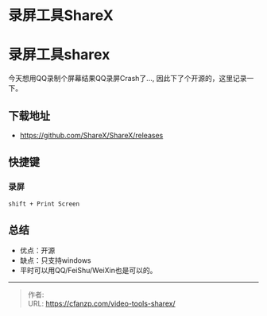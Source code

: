 # 录屏工具ShareX


<!--more-->
# 录屏工具sharex
今天想用QQ录制个屏幕结果QQ录屏Crash了..., 因此下了个开源的，这里记录一下。
## 下载地址
- https://github.com/ShareX/ShareX/releases
## 快捷键
### 录屏
```
shift + Print Screen
```

## 总结
- 优点：开源
- 缺点：只支持windows
- 平时可以用QQ/FeiShu/WeiXin也是可以的。


---

> 作者:   
> URL: https://cfanzp.com/video-tools-sharex/  

